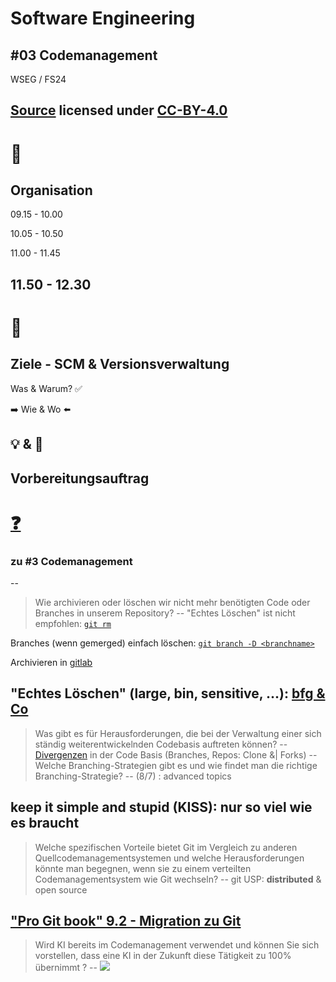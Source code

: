# Software Engineering

## #03 Codemanagement

WSEG / FS24

[Source](https://github.com/digital-sustainability/module-wseg/tree/24/fs/docs/slides/content/03) licensed under [CC-BY-4.0](https://github.com/digital-sustainability/module-wseg/blob/main/LICENSE)
--
# 🧱
## Organisation

09.15 - 10.00

10.05 - 10.50

11.00 - 11.45

11.50 - 12.30
--
# 🎯

## Ziele - SCM & Versionsverwaltung

Was & Warum? ✅

➡️ Wie & Wo ⬅️

💡 & 💪
--
## Vorbereitungsauftrag 

# [❓](https://moodle.bfh.ch/mod/forum/discuss.php?d=149242)

### zu #3 Codemanagement
--
> Wie archivieren oder löschen wir nicht mehr benötigten Code oder Branches in unserem Repository?
--
"Echtes Löschen" ist nicht empfohlen: [`git rm`](https://git-scm.com/docs/git-rm)

Branches (wenn gemerged) einfach löschen: [`git branch -D <branchname>`](https://git-scm.com/docs/git-branch)

Archivieren in [gitlab](https://docs.gitlab.com/ee/user/project/settings/#archive-a-project)

"Echtes Löschen" (large, bin, sensitive, ...): [bfg & Co](https://docs.github.com/en/authentication/keeping-your-account-and-data-secure/removing-sensitive-data-from-a-repository)
--
> Was gibt es für Herausforderungen, die bei der Verwaltung einer sich ständig weiterentwickelnden Codebasis auftreten können?
--
[Divergenzen](https://de.wikipedia.org/wiki/Plattentektonik#Konstruktive_(Divergierende)_Plattengrenzen) in der Code Basis (Branches, Repos: Clone &| Forks)
--
> Welche Branching-Strategien gibt es und wie findet man die richtige Branching-Strategie?
--
(8/7) : advanced topics

**keep it simple and stupid (KISS)**: nur so viel wie es braucht
--
> Welche spezifischen Vorteile bietet Git im Vergleich zu anderen Quellcodemanagementsystemen und welche Herausforderungen könnte man begegnen, wenn sie zu einem verteilten Codemanagementsystem wie Git wechseln?
--
git USP: **distributed** & open source 


["Pro Git book" 9.2 - Migration zu Git](https://git-scm.com/book/de/v2/Git-und-andere-Systeme-Migration-zu-Git)
--
> Wird KI bereits im Codemanagement verwendet und können Sie sich vorstellen, dass eine KI in der Zukunft diese Tätigkeit zu 100% übernimmt ?
--
![](http://markustiede.github.io/about/talks/2023-lions-ki/reveal.js/ip.png)
